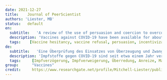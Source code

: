 ```yaml
---
date: 2021-12-27
title:    Journal of PeerScientist  
authors: 'Liester, MB'
status:   default
en:
  subtitle:   'A review of the use of persuasion and coercion to overcome COVID-19 vaccine hesitancy'
  description: 'Vaccines against COVID-19 have been available for about one year, but compliance with these vaccines has been less than expected. Vaccine hesitancy and refusal have limited vaccination rates, thus contributing to morbidity and mortality associated with COVID19. This review explores the history of vaccines, beginning with their use in India over 3,500 years ago to prevent smallpox, and continuing through their current use to combat COVID-19. The past efforts of governments to compel individuals to get vaccinated are reviewed as well as the problems that resulted from such actions. Historical and contemporary factors that contribute to vaccine hesitancy are examined. One such factor is concern about the risks of the vaccines. Most adverse effects associated with the COVID-19 vaccines are mild. However, rare but serious adverse effects also occur including anaphylaxis, thrombosis, and myocarditis. Concerns about these potentially life-threatening complications contribute to vaccine hesitancy. The lack of an adequate system for reporting adverse events as well as the absence of an effective compensatory system to assist those who suffer untoward problems resulting from COVID-19 vaccines also contribute to vaccine hesitancy. Still another factor impeding vaccine compliance is lack of trust. This includes lack of trust in the vaccines, the pharmaceutical companies who manufacture the vaccines, the healthcare providers who recommend the vaccines, the governmental agencies who determine policies about the vaccines, and the media who report on the vaccines. The basis for mistrust in each of these areas is examined and includes a lack of transparency, ulterior financial motives, and suppression of alternative viewpoints. The effects of rumors and conspiracy theories on attitudes about vaccines are assessed as well. Finally, tactics utilized to increase vaccination rates are reviewed. These include education, persuasion, incentivization, and coercion. When education and persuasion fail, governments may turn to the use of coercive strategies, such as imposing vaccine mandates and implementing penalties and restrictions on those who fail to comply. The potential adverse consequences of these approaches are reviewed and include an unexpected decrease in vaccination rates, failure to protect individual autonomy, lack of informed consent associated with vaccinations, and polarization between the vaccinated and the unvaccinated leading to ―vaccine tribalism. Evidence demonstrating the efficacy of these approaches for improving vaccination compliance is found to be lacking. Thus, further research is recommended to find improved methods for improving vaccination rates as well as exploring alternative strategies for ending the COVID19 pandemic, such as the concurrent use of effective antiviral treatments.'
  tags:    [Vaccine hesitancy, vaccine refusal, persuasion, incentivization, mandates, coercion, natural immunity]
de: 
  subtitle:   'Eine Überprüfung des Einsatzes von Überzeugung und Zwang zur Überwindung der COVID-19-Impfstoff-Zögerlichkeit'
  description: 'Impfstoffe gegen COVID-19 sind seit etwa einem Jahr verfügbar, aber die Akzeptanz dieser Impfstoffe ist geringer als erwartet. Zögern und Verweigerung des Impfstoffs haben die Impfraten eingeschränkt und damit zur Morbidität und Mortalität im Zusammenhang mit COVID-19 beigetragen. In diesem Bericht wird die Geschichte der Impfstoffe untersucht, angefangen mit ihrer Verwendung in Indien vor über 3 500 Jahren zur Pockenprävention bis hin zu ihrer heutigen Verwendung zur Bekämpfung von COVID-19. Die Bemühungen der Regierungen in der Vergangenheit, Menschen zur Impfung zu zwingen, werden ebenso beleuchtet wie die Probleme, die sich aus solchen Maßnahmen ergaben. Es werden historische und aktuelle Faktoren untersucht, die zu einer zögerlichen Haltung gegenüber Impfungen beitragen. Ein solcher Faktor ist die Besorgnis über die Risiken der Impfstoffe. Die meisten unerwünschten Wirkungen, die mit den COVID-19-Impfstoffen in Verbindung gebracht werden, sind leicht. Es gibt jedoch auch seltene, aber schwerwiegende unerwünschte Wirkungen wie Anaphylaxie, Thrombose und Myokarditis. Die Besorgnis über diese potenziell lebensbedrohlichen Komplikationen trägt zur Zurückhaltung bei der Impfung bei. Das Fehlen eines angemessenen Systems zur Meldung unerwünschter Ereignisse sowie das Fehlen eines wirksamen Entschädigungssystems zur Unterstützung derjenigen, die durch COVID-19-Impfstoffe unerwünschte Probleme erleiden, tragen ebenfalls zur Impfzurückhaltung bei. Ein weiterer Faktor, der die Einhaltung der Impfvorschriften behindert, ist mangelndes Vertrauen. Dazu gehört mangelndes Vertrauen in die Impfstoffe, in die Pharmaunternehmen, die die Impfstoffe herstellen, in die Gesundheitsdienstleister, die die Impfstoffe empfehlen, in die Regierungsstellen, die die Impfstoffpolitik bestimmen, und in die Medien, die über die Impfstoffe berichten. Die Grundlage für das Misstrauen in jedem dieser Bereiche wird untersucht und umfasst mangelnde Transparenz, finanzielle Hintergedanken und die Unterdrückung alternativer Standpunkte. Auch die Auswirkungen von Gerüchten und Verschwörungstheorien auf die Einstellung zu Impfstoffen werden untersucht. Abschließend werden die zur Erhöhung der Impfraten eingesetzten Taktiken untersucht. Dazu gehören Aufklärung, Überzeugung, Anreize und Zwang. Wenn Aufklärung und Überzeugungsarbeit versagen, können Regierungen auf Zwangsstrategien zurückgreifen, wie z. B. die Einführung von Impfvorschriften und die Verhängung von Strafen und Beschränkungen für diejenigen, die sich nicht daran halten. Zu den potenziellen negativen Folgen dieser Ansätze gehören ein unerwarteter Rückgang der Impfraten, der fehlende Schutz der individuellen Autonomie, der Mangel an informierter Zustimmung im Zusammenhang mit Impfungen und die Polarisierung zwischen Geimpften und Ungeimpften, die zu einem "Impftribalismus" führt. Belege für die Wirksamkeit dieser Ansätze zur Verbesserung der Impftreue fehlen jedoch. Daher werden weitere Forschungsarbeiten empfohlen, um verbesserte Methoden zur Steigerung der Impfraten zu finden und alternative Strategien zur Beendigung der COVID19-Pandemie zu erforschen, wie etwa die gleichzeitige Anwendung wirksamer antiviraler Behandlungen.'
  tags:     [Impfverzögerung, Impfverweigerung, Überredung, Anreize, Mandate, Zwang, natürliche Immunität]
group:      "Vaccines"
credit:     https://www.researchgate.net/profile/Mitchell-Liester/publication/357366363_A_review_of_the_use_of_persuasion_and_coercion_to_overcome_COVID-19_vaccine_hesitancy/links/61ca91afd4500608167112ac/A-review-of-the-use-of-persuasion-and-coercion-to-overcome-COVID-19-vaccine-hesitancy.pdf
---
```

